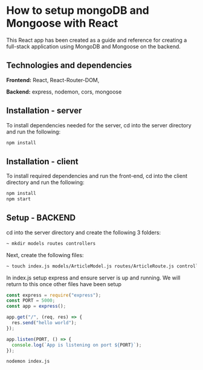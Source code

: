 # How to setup mongoDB and Mongoose with React

This React app has been created as a guide and reference for creating a full-stack application using MongoDB and Mongoose on the backend.

## Technologies and dependencies
**Frontend:** React, React-Router-DOM,

**Backend:** express, nodemon, cors, mongoose

  


## Installation - server
To install dependencies needed for the server, cd into the server directory and run the following:

```bash
npm install
```

## Installation - client
To install required dependencies and run the front-end, cd into the client directory and run the following:

```bash
npm install
npm start
```

## Setup - BACKEND
cd into the server directory and create the following 3 folders:

```bash
~ mkdir models routes controllers
```
Next, create the following files:
```bash
~ touch index.js models/ArticleModel.js routes/ArticleRoute.js controllers/ArticleController.js
```

In index.js setup express and ensure server is up and running. We will return to this once other files have been setup
```javascript
const express = require("express");
const PORT = 5000;
const app = express();

app.get("/", (req, res) => {
  res.send("hello world");
});

app.listen(PORT, () => {
  console.log(`App is listening on port ${PORT}`);
});

```
```bash
nodemon index.js
```

